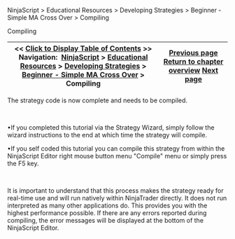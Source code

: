 ﻿


NinjaScript \> Educational Resources \> Developing Strategies \> Beginner \- Simple MA Cross Over \> Compiling






















Compiling







| \<\< [Click to Display Table of Contents](compiling7.md) \>\> **Navigation:**     [NinjaScript](ninjascript-1.md) \> [Educational Resources](educational_resources-1.md) \> [Developing Strategies](developing_strategies-1.md) \> [Beginner \- Simple MA Cross Over](beginner_-_simple_ma_cross_ove-1.md) \> Compiling | [Previous page](creating_the_strategy_via_self-1.md) [Return to chapter overview](beginner_-_simple_ma_cross_ove-1.md) [Next page](the_strategy_development_process-1.md) |
| --- | --- |











The strategy code is now complete and needs to be compiled.


 


•If you completed this tutorial via the Strategy Wizard, simply follow the wizard instructions to the end at which time the strategy will compile.

•If you self coded this tutorial you can compile this strategy from within the NinjaScript Editor right mouse button menu "Compile" menu or simply press the F5 key.

 


It is important to understand that this process makes the strategy ready for real\-time use and will run natively within NinjaTrader directly. It does not run interpreted as many other applications do. This provides you with the highest performance possible. If there are any errors reported during compiling, the error messages will be displayed at the bottom of the NinjaScript Editor.








